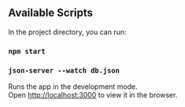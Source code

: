 ## Available Scripts

In the project directory, you can run:

### `npm start`
### `json-server --watch db.json`

Runs the app in the development mode.<br />
Open [http://localhost:3000](http://localhost:3000) to view it in the browser.

